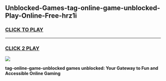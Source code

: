 
## Unblocked-Games-tag-online-game-unblocked-Play-Online-Free-hrz1i
<h3>
<a href="https://premium76.site?title=tag-online-game-unblocked&ref=26A">CLICK TO PLAY</a></h3>
<hr>

<h3>
<a href="https://premium76.site?title=tag-online-game-unblocked&ref=26A">CLICK 2 PLAY</a>
  
</h3>

<a href="https://premium76.site?title=tag-online-game-unblocked&ref=26A"><img src="https://clearcache.store/games.png"></a>


**tag-online-game-unblocked games unblocked: Your Gateway to Fun and Accessible Online Gaming**
